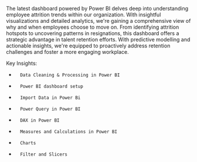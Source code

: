 The latest dashboard powered by Power BI delves deep into understanding employee attrition trends within our organization. With insightful visualizations and detailed analytics, we're gaining a comprehensive view of why and when employees choose to move on.
From identifying attrition hotspots to uncovering patterns in resignations, this dashboard offers a strategic advantage in talent retention efforts. With predictive modelling and actionable insights, we're equipped to proactively address retention challenges and foster a more engaging workplace.

Key Insights:
-       Data Cleaning & Processing in Power BI
-       Power BI dashboard setup
-       Import Data in Power Bi
-       Power Query in Power BI
-       DAX in Power BI
-       Measures and Calculations in Power BI
-       Charts
-       Filter and Slicers
